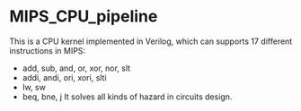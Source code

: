 # MIPS_CPU_pipeline

This is a CPU kernel implemented in Verilog, which can supports 17 different instructions in MIPS:
- add, sub, and, or, xor, nor, slt
- addi, andi, ori, xori, slti
- lw, sw
- beq, bne, j
It solves all kinds of hazard in circuits design.
